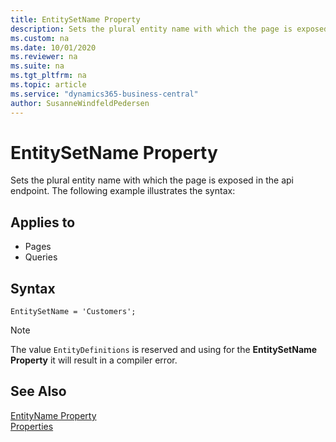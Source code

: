 ```yaml
---
title: EntitySetName Property
description: Sets the plural entity name with which the page is exposed in the api endpoint.
ms.custom: na
ms.date: 10/01/2020
ms.reviewer: na
ms.suite: na
ms.tgt_pltfrm: na
ms.topic: article
ms.service: "dynamics365-business-central"
author: SusanneWindfeldPedersen
---
```


# EntitySetName Property

Sets the plural entity name with which the page is exposed in the api endpoint. The following example illustrates the syntax:
    
## Applies to  
  
- Pages    
- Queries  
 
## Syntax

```AL
EntitySetName = 'Customers';
```

> [!NOTE]
> The value `EntityDefinitions` is reserved and using for the **EntitySetName Property** it will result in a compiler error.

## See Also

[EntityName Property](devenv-entityname-property.md)  
[Properties](devenv-properties.md)  